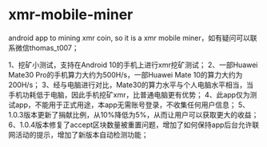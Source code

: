 # xmr-mobile-miner
android app to mining xmr coin, so it is a xmr mobile miner，如有疑问可以联系微信thomas_t007；

1、挖矿小测试，支持在Android 10的手机上进行xmr挖矿测试；
2、一部Huawei Mate30 Pro的手机算力大约为500H/s，一部Huawei Mate 10的算力大约为200H/s；
3、经与电脑进行对比，Mate30的算力水平与个人电脑水平相当，当手机功耗低于电脑，因此手机挖矿xmr，比普通电脑更有优势；
4、此app仅为测试app，不能用于正式用途，本app无需账号登录，不收集任何用户信息；
5、1.0.3版本更新了捐献比例，从10%降低为5%，从而让用户可以获取更大的收益；
6、1.0.4版本修复了accept区块数量被重置问题，增加了如何保持app后台允许联网活动的提示，增加了新版本自动检测功能；




